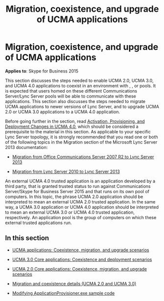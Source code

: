 ﻿---
title: Migration, coexistence, and upgrade of UCMA applications
TOCTitle: Migration, coexistence, and upgrade of UCMA applications
ms:assetid: 07b8c6c2-7cc7-4449-a6c2-3da177b34389
ms:mtpsurl: https://msdn.microsoft.com/en-us/library/Dn466137(v=office.16)
ms:contentKeyID: 65240055
ms.date: 07/27/2015
mtps_version: v=office.16
---

# Migration, coexistence, and upgrade of UCMA applications


**Applies to**: Skype for Business 2015

This section discusses the steps needed to enable UCMA 2.0, UCMA 3.0, and UCMA 4.0 applications to coexist in an environment with , , or pools. It is expected that users homed on these different Communications Server/Lync Server pools will be able to communicate with these applications. This section also discusses the steps needed to migrate UCMA applications to newer versions of Lync Server, and to upgrade UCMA 2.0 or UCMA 3.0 applications to a UCMA 4.0 application.

Before going further in the section, read [Activation, Provisioning, and Deployment Changes in UCMA 4.0](https://msdn.microsoft.com/en-us/library/gg253592\(v=office.16\)), which should be considered a prerequisite to the material in this section. As applicable to your specific Lync Server topology, it is strongly recommended that you read one or both of the following topics in the Migration section of the Microsoft Lync Server 2013 documentation:

  - [Migration from Office Communications Server 2007 R2 to Lync Server 2013](https://technet.microsoft.com/en-us/library/jj205375\(v=ocs.15\))

  - [Migration from Lync Server 2010 to Lync Server 2013](https://technet.microsoft.com/en-us/library/jj205369\(v=ocs.15\))

An external UCMA 4.0 trusted application is an application developed by a third party, that is granted trusted status to run against Communications Server/Skype for Business Server 2015 and that runs on its own pool of computers. In this topic, the phrase UCMA 2.0 application should be interpreted to mean an external UCMA 2.0 trusted application. In the same way, a UCMA 3.0 application or UCMA 4.0 application should be interpreted to mean an external UCMA 3.0 or UCMA 4.0 trusted application, respectively. An application pool is the group of computers on which these external trusted applications run.

## In this section

  - [UCMA applications: Coexistence, migration, and upgrade scenarios](ucma-applications-coexistence-migration-and-upgrade-scenarios.md)

  - [UCMA 3.0 Core applications: Coexistence and deployment scenarios](ucma-3-0-core-applications-coexistence-and-deployment-scenarios.md)

  - [UCMA 2.0 Core applications: Coexistence, migration, and upgrade scenarios](ucma-2-0-core-applications-coexistence-migration-and-upgrade-scenarios.md)

  - [Migration and coexistence details (UCMA 2.0 and UCMA 3.0)](migration-and-coexistence-details-ucma-2-0-and-ucma-3-0.md)

  - [Modifying ApplicationProvisioner.exe sample code](modifying-applicationprovisioner-exe-sample-code.md)

